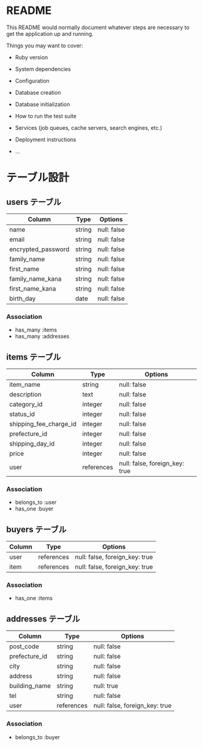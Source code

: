 # README

This README would normally document whatever steps are necessary to get the
application up and running.

Things you may want to cover:

* Ruby version

* System dependencies

* Configuration

* Database creation

* Database initialization

* How to run the test suite

* Services (job queues, cache servers, search engines, etc.)

* Deployment instructions

* ...

# テーブル設計

## users テーブル

| Column             | Type   | Options     |
| ------------------ | ------ | ----------- |
| name               | string | null: false |
| email              | string | null: false |
| encrypted_password | string | null: false |
| family_name        | string | null: false |
| first_name         | string | null: false |
| family_name_kana   | string | null: false |
| first_name_kana    | string | null: false |
| birth_day          | date   | null: false |


### Association

- has_many :items
- has_many :addresses

## items テーブル

| Column                 | Type       | Options                        |
| ---------------------- | ---------- | ------------------------------ |
| item_name              | string     | null: false                    |
| description            | text       | null: false                    |
| category_id            | integer    | null: false                    |
| status_id              | integer    | null: false                    |
| shipping_fee_charge_id | integer    | null: false                    |
| prefecture_id          | integer    | null: false                    |
| shipping_day_id        | integer    | null: false                    |
| price                  | integer    | null: false                    |
| user                   | references | null: false, foreign_key: true |


### Association

- belongs_to :user
- has_one :buyer

## buyers テーブル

| Column                 | Type       | Options                        |
| ---------------------- | ---------- | ------------------------------ |
| user                   | references | null: false, foreign_key: true |
| item                   | references | null: false, foreign_key: true |


### Association

- has_one :items

## addresses テーブル

| Column                 | Type       | Options                        |
| ---------------------- | ---------- | ------------------------------ |
| post_code              | string     | null: false                    |
| prefecture_id          | string     | null: false                    |
| city                   | string     | null: false                    |
| address                | string     | null: false                    |
| building_name          | string     | null: true                     |
| tel                    | string     | null: false                    |
| user                   | references | null: false, foreign_key: true |

### Association

- belongs_to :buyer